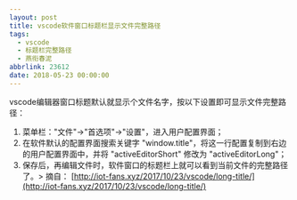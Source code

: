 ```yaml
---
layout: post
title: vscode软件窗口标题栏显示文件完整路径
tags:
  - vscode
  - 标题栏完整路径
  - 燕衔春泥
abbrlink: 23612
date: 2018-05-23 00:00:00
---
```


<!-- build time:Sat Jun 23 2018 12:05:15 GMT+0800 (中国标准时间) -->

vscode编辑器窗口标题默认就显示个文件名字，按以下设置即可显示文件完整路径：

1.  菜单栏："文件"→"首选项"→"设置"，进入用户配置界面；
2.  在软件默认的配置界面搜索关键字 "window.title"，将这一行配置复制到右边的用户配置界面中，并将 "activeEditorShort" 修改为 "activeEditorLong"；
3.  保存后，再编辑文件时，软件窗口的标题栏上就可以看到当前文件的完整路径了。> 摘自： [http://iot-fans.xyz/2017/10/23/vscode/long-title/](http://iot-fans.xyz/2017/10/23/vscode/long-title/)<!-- rebuild by neat -->
